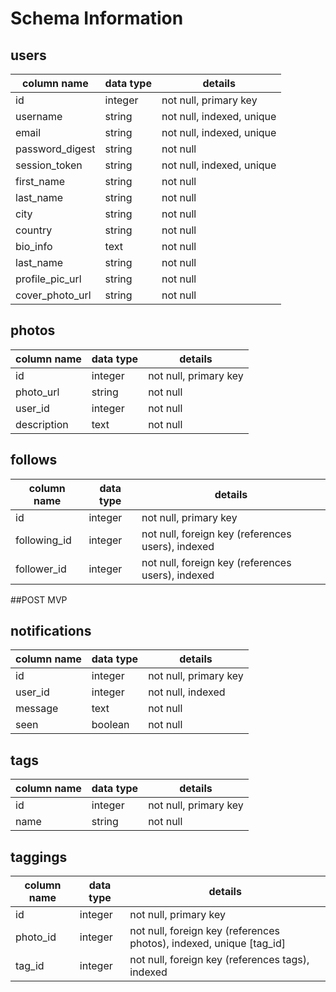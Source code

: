 # Schema Information

## users
column name     | data type | details
----------------|-----------|-----------------------
id              | integer   | not null, primary key
username        | string    | not null, indexed, unique
email           | string    | not null, indexed, unique
password_digest | string    | not null
session_token   | string    | not null, indexed, unique
first_name      | string    | not null
last_name       | string    | not null
city            | string    | not null
country         | string    | not null
bio_info        | text      | not null
last_name       | string    | not null
profile_pic_url | string    | not null
cover_photo_url | string    | not null


## photos
column name | data type | details
------------|-----------|-----------------------
id          | integer   | not null, primary key
photo_url   | string    | not null
user_id     | integer   | not null
description | text      | not null


## follows
column name  | data type | details
------------ |-----------|-----------------------
id           | integer   | not null, primary key
following_id | integer   | not null, foreign key (references users), indexed
follower_id  | integer   | not null, foreign key (references users), indexed

##POST MVP 
## notifications

column name     | data type | details
----------------|-----------|-----------------------
id              | integer   | not null, primary key
user_id         | integer   | not null, indexed
message         | text      | not null
seen            | boolean   | not null

## tags
column name | data type | details
------------|-----------|-----------------------
id          | integer   | not null, primary key
name        | string    | not null

## taggings
column name | data type | details
------------|-----------|-----------------------
id          | integer   | not null, primary key
photo_id    | integer   | not null, foreign key (references photos), indexed, unique [tag_id]
tag_id      | integer   | not null, foreign key (references tags), indexed
